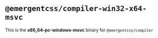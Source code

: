 # `@emergentcss/compiler-win32-x64-msvc`

This is the **x86_64-pc-windows-msvc** binary for `@emergentcss/compiler`

